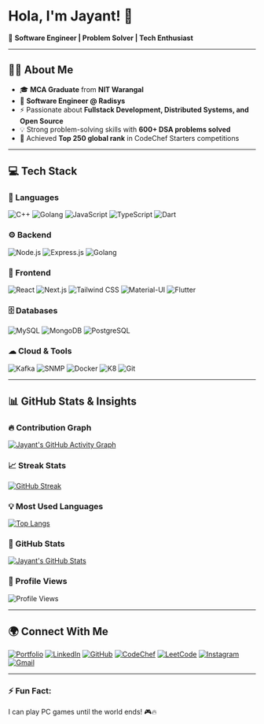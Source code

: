 # **Hola, I'm Jayant!** 👋  

🚀 **Software Engineer | Problem Solver | Tech Enthusiast**  

---

## **👨‍💻 About Me**  
- 🎓 **MCA Graduate** from **NIT Warangal**  
- 💼 **Software Engineer @ Radisys** 
- ⚡ Passionate about **Fullstack Development, Distributed Systems, and Open Source**  
- 💡 Strong problem-solving skills with **600+ DSA problems solved**  
- 🎯 Achieved **Top 250 global rank** in CodeChef Starters competitions  

---

## **💻 Tech Stack**  

### 🚀 Languages  
![C++](https://img.shields.io/badge/C++-00599C?style=for-the-badge&logo=c%2B%2B&logoColor=white) ![Golang](https://img.shields.io/badge/Go-00ADD8?style=for-the-badge&logo=go&logoColor=white) ![JavaScript](https://img.shields.io/badge/JavaScript-F7DF1E?style=for-the-badge&logo=javascript&logoColor=black) ![TypeScript](https://img.shields.io/badge/TypeScript-3178C6?style=for-the-badge&logo=typescript&logoColor=white) ![Dart](https://img.shields.io/badge/Dart-0175C2?style=for-the-badge&logo=dart&logoColor=white)  

### ⚙️ Backend  
![Node.js](https://img.shields.io/badge/Node.js-339933?style=for-the-badge&logo=node.js&logoColor=white) ![Express.js](https://img.shields.io/badge/Express.js-000000?style=for-the-badge&logo=express&logoColor=white) ![Golang](https://img.shields.io/badge/Go-00ADD8?style=for-the-badge&logo=go&logoColor=white)  

### 🎨 Frontend  
![React](https://img.shields.io/badge/React-61DAFB?style=for-the-badge&logo=react&logoColor=black) ![Next.js](https://img.shields.io/badge/Next.js-000000?style=for-the-badge&logo=next.js&logoColor=white) ![Tailwind CSS](https://img.shields.io/badge/Tailwind_CSS-38B2AC?style=for-the-badge&logo=tailwind-css&logoColor=white) ![Material-UI](https://img.shields.io/badge/Material--UI-0081CB?style=for-the-badge&logo=mui&logoColor=white) ![Flutter](https://img.shields.io/badge/Flutter-02569B?style=for-the-badge&logo=flutter&logoColor=white)

### 🗄 Databases  
![MySQL](https://img.shields.io/badge/MySQL-4479A1?style=for-the-badge&logo=mysql&logoColor=white) ![MongoDB](https://img.shields.io/badge/MongoDB-4EA94B?style=for-the-badge&logo=mongodb&logoColor=white) ![PostgreSQL](https://img.shields.io/badge/PostgreSQL-336791?style=for-the-badge&logo=postgresql&logoColor=white)  

### ☁ Cloud & Tools  
![Kafka](https://img.shields.io/badge/Apache_Kafka-231F20?style=for-the-badge&logo=apache-kafka&logoColor=white) ![SNMP](https://img.shields.io/badge/SNMP-009639?style=for-the-badge&logo=cisco&logoColor=white) ![Docker](https://img.shields.io/badge/Docker-2496ED?style=for-the-badge&logo=docker&logoColor=white) ![K8](https://img.shields.io/badge/Kubernetes-326CE5?style=for-the-badge&logo=Kubernetes&logoColor=white) ![Git](https://img.shields.io/badge/Git-F05032?style=for-the-badge&logo=git&logoColor=white)  

---

## **📊 GitHub Stats & Insights**  

### 🔥 Contribution Graph  
[![Jayant's GitHub Activity Graph](https://github-readme-activity-graph.vercel.app/graph?username=Jayant-Verma&theme=github-dark)](https://github.com/Jayant-Verma)  

### 📈 Streak Stats  
[![GitHub Streak](https://github-readme-streak-stats.herokuapp.com/?user=Jayant-Verma&theme=dark)](https://github.com/Jayant-Verma)  

### 💡 Most Used Languages  
[![Top Langs](https://github-readme-stats.vercel.app/api/top-langs/?username=Jayant-Verma&layout=compact&theme=dark)](https://github.com/Jayant-Verma)  

### 🚀 GitHub Stats  
[![Jayant's GitHub Stats](https://github-readme-stats.vercel.app/api?username=Jayant-Verma&&show_icons=true&title_color=ffffff&icon_color=bb2acf&text_color=daf7dc&bg_color=151515)](https://github.com/Jayant-Verma)  

### 👀 Profile Views  
![Profile Views](https://komarev.com/ghpvc/?username=Jayant-Verma&color=blue&style=flat-square)  

---

## **🌍 Connect With Me**  
[![Portfolio](https://img.shields.io/badge/Portfolio-000?style=for-the-badge&logo=vercel&logoColor=white)](https://jayantverma.vercel.app) [![LinkedIn](https://img.shields.io/badge/LinkedIn-0A66C2?style=for-the-badge&logo=linkedin&logoColor=white)](https://www.linkedin.com/in/verma-jayant/) [![GitHub](https://img.shields.io/badge/GitHub-000?style=for-the-badge&logo=github&logoColor=white)](https://github.com/Jayant-Verma) [![CodeChef](https://img.shields.io/badge/CodeChef-5B4638?style=for-the-badge&logo=codechef&logoColor=white)](https://www.codechef.com/users/jayant\_007) [![LeetCode](https://img.shields.io/badge/LeetCode-FFA116?style=for-the-badge&logo=leetcode&logoColor=white)](https://leetcode.com/red_samurai) [![Instagram](https://img.shields.io/badge/Instagram-%23E4405F.svg?style=for-the-badge&logo=Instagram&logoColor=white)](https://www.instagram.com/jayant_rajputt/) [![Gmail](https://img.shields.io/badge/Gmail-D14836?style=for-the-badge&logo=gmail&logoColor=white)](mailto:jayantverma8533@gmail.com)

---

### ⚡ **Fun Fact:**  
I can play PC games until the world ends! 🎮🔥  
